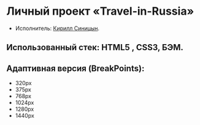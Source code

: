 # Личный проект «Travel-in-Russia»

* Исполнитель: [Кирилл Синицын](https://github.com/kssinitsyn).

## Использованный стек: HTML5 , CSS3, БЭМ.
## Адаптивная версия (BreakPoints): 
* 320px
* 375px
* 768px
* 1024px
* 1280px
* 1440px
